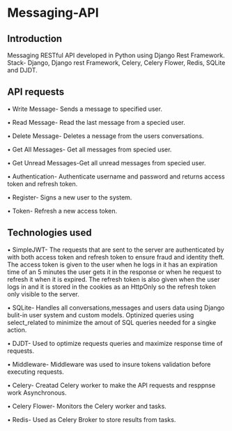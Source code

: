 # Messaging-API
## Introduction
Messaging RESTful API developed in Python using Django Rest Framework. 
Stack- Django, Django rest Framework, Celery, Celery Flower, Redis, SQLite and DJDT.

## API requests

• Write Message- Sends a message to specified user.

• Read Message- Read the last message from a specied user.

• Delete Message- Deletes a nessage from the users conversations.

• Get All Messages- Get all messages from specied user.

• Get Unread Messages-Get all unread messages from specied user.

• Authentication- Authenticate username and password and returns access token and refresh token.

• Register- Signs a new user to the system.

• Token- Refresh a new access token.


## Technologies used

• SimpleJWT- The requests that are sent to the server are authenticated by with both access token and refresh token to ensure fraud and identity theft. The access token is given to the user when he logs in it has an expiration time of an 5 minutes the user gets it in the response or when he request to refresh it when it is expired.
The refresh token is also given when the user logs in and it is stored in the cookies as an HttpOnly so the refresh token only visible to the server.

• SQLite- Handles all conversations,messages and users data using Django bulit-in user system and custom models. Optinized queries using select_related to minimize the amout of SQL queries needed for a singke action.  

• DJDT- Used to optimize requests queries and maximize response time of requests. 

• Middleware- Middleware was used to insure tokens validation before executing requests.

• Celery- Creatad Celery worker to make the API requests and resppnse work Asynchronous.

• Celery Flower- Monitors the Celery worker and tasks.

• Redis- Used as Celery Broker to store results from tasks.

